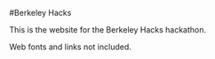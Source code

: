 #Berkeley Hacks

This is the website for the Berkeley Hacks hackathon.

Web fonts and links not included.
